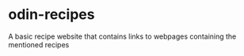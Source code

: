 # odin-recipes
A basic recipe website that contains links to webpages containing the mentioned recipes
